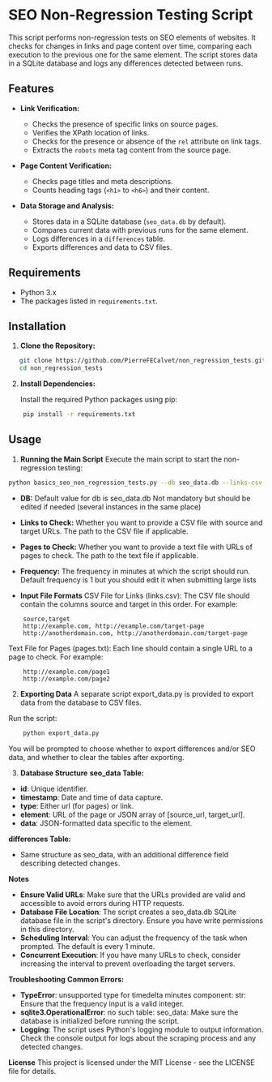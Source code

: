 # SEO Non-Regression Testing Script

This script performs non-regression tests on SEO elements of websites. It checks for changes in links and page content over time, comparing each execution to the previous one for the same element. The script stores data in a SQLite database and logs any differences detected between runs.

## Features

- **Link Verification:**
  - Checks the presence of specific links on source pages.
  - Verifies the XPath location of links.
  - Checks for the presence or absence of the `rel` attribute on link tags.
  - Extracts the `robots` meta tag content from the source page.

- **Page Content Verification:**
  - Checks page titles and meta descriptions.
  - Counts heading tags (`<h1>` to `<h6>`) and their content.

- **Data Storage and Analysis:**
  - Stores data in a SQLite database (`seo_data.db` by default).
  - Compares current data with previous runs for the same element.
  - Logs differences in a `differences` table.
  - Exports differences and data to CSV files.

## Requirements

- Python 3.x
- The packages listed in `requirements.txt`.

## Installation

1. **Clone the Repository:**
```bash
   git clone https://github.com/PierreFECalvet/non_regression_tests.git
   cd non_regression_tests
```

2. **Install Dependencies:**

    Install the required Python packages using pip:
```bash
    pip install -r requirements.txt
```

## Usage

1. **Running the Main Script**
Execute the main script to start the non-regression testing:
```bash
python basics_seo_non_regression_tests.py --db seo_data.db --links-csv "[YOURLINKFILE]".csv --pages-txt "[YOURPAGELIST]".txt --frequency 1
```

- **DB:**
    Default value for db is seo_data.db
    Not mandatory but should be edited if needed (several instances in the same place)

- **Links to Check:**
    Whether you want to provide a CSV file with source and target URLs.
    The path to the CSV file if applicable.

- **Pages to Check:**
    Whether you want to provide a text file with URLs of pages to check.
    The path to the text file if applicable.

- **Frequency:**
    The frequency in minutes at which the script should run.
    Default frequency is 1 but you should edit it when submitting large lists

- **Input File Formats**
    CSV File for Links (links.csv):
    The CSV file should contain the columns source and target in this order. For example:

```
    source,target
    http://example.com, http://example.com/target-page
    http://anotherdomain.com, http://anotherdomain.com/target-page
```

Text File for Pages (pages.txt):
Each line should contain a single URL to a page to check. For example:

```
    http://example.com/page1
    http://example.com/page2
```

2. **Exporting Data**
A separate script export_data.py is provided to export data from the database to CSV files.

Run the script:
```bash
    python export_data.py
```

You will be prompted to choose whether to export differences and/or SEO data, and whether to clear the tables after exporting.

3. **Database Structure**
**seo_data Table:**
- **id**: Unique identifier.
- **timestamp**: Date and time of data capture.
- **type**: Either url (for pages) or link.
- **element**: URL of the page or JSON array of [source_url, target_url].
- **data**: JSON-formatted data specific to the element.

**differences Table:**
- Same structure as seo_data, with an additional difference field describing detected changes.

**Notes**
- **Ensure Valid URLs**: Make sure that the URLs provided are valid and accessible to avoid errors during HTTP requests.
- **Database File Location**: The script creates a seo_data.db SQLite database file in the script's directory. Ensure you have write permissions in this directory.
- **Scheduling Interval**: You can adjust the frequency of the task when prompted. The default is every 1 minute.
- **Concurrent Execution**: If you have many URLs to check, consider increasing the interval to prevent overloading the target servers.

**Troubleshooting**
    **Common Errors:**
- **TypeError**: unsupported type for timedelta minutes component: str: Ensure that the frequency input is a valid integer.
- **sqlite3.OperationalError**: no such table: seo_data: Make sure the database is initialized before running the script.
- **Logging**: 
The script uses Python's logging module to output information. Check the console output for logs about the scraping process and any detected changes.

**License**
    This project is licensed under the MIT License - see the LICENSE file for details.
